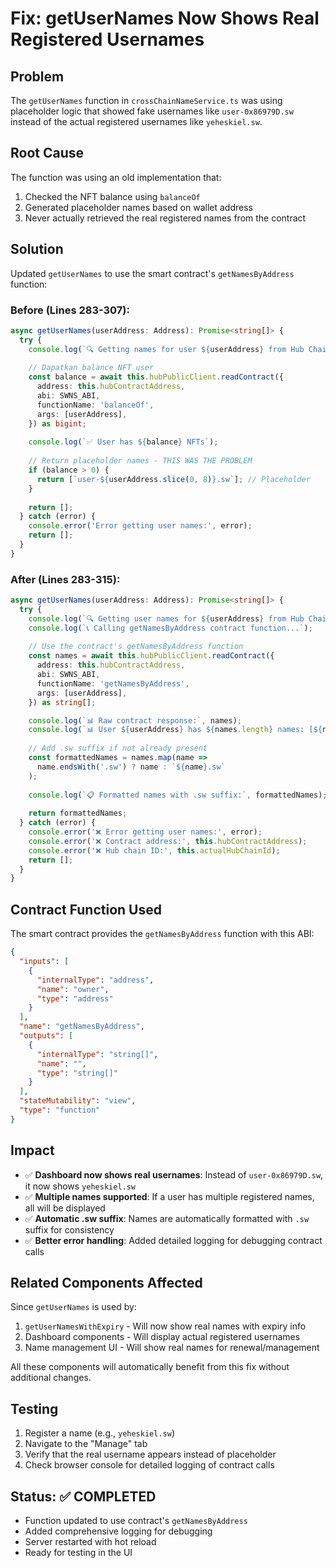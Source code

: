 # Fix: getUserNames Now Shows Real Registered Usernames

## Problem
The `getUserNames` function in `crossChainNameService.ts` was using placeholder logic that showed fake usernames like `user-0x86979D.sw` instead of the actual registered usernames like `yeheskiel.sw`.

## Root Cause
The function was using an old implementation that:
1. Checked the NFT balance using `balanceOf`
2. Generated placeholder names based on wallet address
3. Never actually retrieved the real registered names from the contract

## Solution
Updated `getUserNames` to use the smart contract's `getNamesByAddress` function:

### Before (Lines 283-307):
```typescript
async getUserNames(userAddress: Address): Promise<string[]> {
  try {
    console.log(`🔍 Getting names for user ${userAddress} from Hub Chain...`);
    
    // Dapatkan balance NFT user
    const balance = await this.hubPublicClient.readContract({
      address: this.hubContractAddress,
      abi: SWNS_ABI,
      functionName: 'balanceOf',
      args: [userAddress],
    }) as bigint;
    
    console.log(`✅ User has ${balance} NFTs`);
    
    // Return placeholder names - THIS WAS THE PROBLEM
    if (balance > 0) {
      return [`user-${userAddress.slice(0, 8)}.sw`]; // Placeholder
    }
    
    return [];
  } catch (error) {
    console.error('Error getting user names:', error);
    return [];
  }
}
```

### After (Lines 283-315):
```typescript
async getUserNames(userAddress: Address): Promise<string[]> {
  try {
    console.log(`🔍 Getting user names for ${userAddress} from Hub Chain (ID: ${this.actualHubChainId})...`);
    console.log(`📞 Calling getNamesByAddress contract function...`);
    
    // Use the contract's getNamesByAddress function
    const names = await this.hubPublicClient.readContract({
      address: this.hubContractAddress,
      abi: SWNS_ABI,
      functionName: 'getNamesByAddress',
      args: [userAddress],
    }) as string[];

    console.log(`📊 Raw contract response:`, names);
    console.log(`📊 User ${userAddress} has ${names.length} names: [${names.join(', ')}]`);
    
    // Add .sw suffix if not already present
    const formattedNames = names.map(name => 
      name.endsWith('.sw') ? name : `${name}.sw`
    );
    
    console.log(`📋 Formatted names with .sw suffix:`, formattedNames);
    
    return formattedNames;
  } catch (error) {
    console.error('❌ Error getting user names:', error);
    console.error('❌ Contract address:', this.hubContractAddress);
    console.error('❌ Hub chain ID:', this.actualHubChainId);
    return [];
  }
}
```

## Contract Function Used
The smart contract provides the `getNamesByAddress` function with this ABI:
```json
{
  "inputs": [
    {
      "internalType": "address",
      "name": "owner",
      "type": "address"
    }
  ],
  "name": "getNamesByAddress",
  "outputs": [
    {
      "internalType": "string[]",
      "name": "",
      "type": "string[]"
    }
  ],
  "stateMutability": "view",
  "type": "function"
}
```

## Impact
- ✅ **Dashboard now shows real usernames**: Instead of `user-0x86979D.sw`, it now shows `yeheskiel.sw`
- ✅ **Multiple names supported**: If a user has multiple registered names, all will be displayed
- ✅ **Automatic .sw suffix**: Names are automatically formatted with `.sw` suffix for consistency
- ✅ **Better error handling**: Added detailed logging for debugging contract calls

## Related Components Affected
Since `getUserNames` is used by:
1. `getUserNamesWithExpiry` - Will now show real names with expiry info
2. Dashboard components - Will display actual registered usernames
3. Name management UI - Will show real names for renewal/management

All these components will automatically benefit from this fix without additional changes.

## Testing
1. Register a name (e.g., `yeheskiel.sw`)
2. Navigate to the "Manage" tab
3. Verify that the real username appears instead of placeholder
4. Check browser console for detailed logging of contract calls

## Status: ✅ COMPLETED
- Function updated to use contract's `getNamesByAddress`
- Added comprehensive logging for debugging
- Server restarted with hot reload
- Ready for testing in the UI
